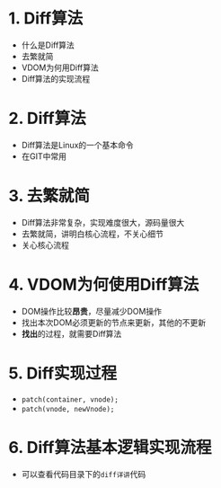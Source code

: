 # 1. Diff算法
+ 什么是Diff算法
+ 去繁就简
+ VDOM为何用Diff算法
+ Diff算法的实现流程

# 2. Diff算法
+ Diff算法是Linux的一个基本命令
+ 在GIT中常用

# 3. 去繁就简
+ Diff算法非常复杂，实现难度很大，源码量很大
+ 去繁就简，讲明白核心流程，不关心细节
+ 关心核心流程

# 4. VDOM为何使用Diff算法
+ DOM操作比较**昂贵**，尽量减少DOM操作
+ 找出本次DOM必须更新的节点来更新，其他的不更新
+ **找出**的过程，就需要Diff算法

# 5. Diff实现过程
+ `patch(container, vnode);`
+ `patch(vnode, newVnode);`

# 6. Diff算法基本逻辑实现流程
+ 可以查看代码目录下的`diff详讲`代码

